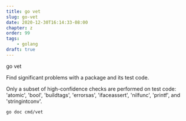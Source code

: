 ```yaml
---
title: go vet
slug: go-vet
date: 2020-12-30T16:14:33-08:00
chapter: z
order: 99
tags:
    - golang
draft: true
---
```



go vet

Find significant problems with a package and its test code.


Only a subset of high-confidence checks are performed on test code: 'atomic', 'bool', 'buildtags', 'errorsas', 'ifaceassert', 'nilfunc', 'printf', and 'stringintconv'.

`go doc cmd/vet`
